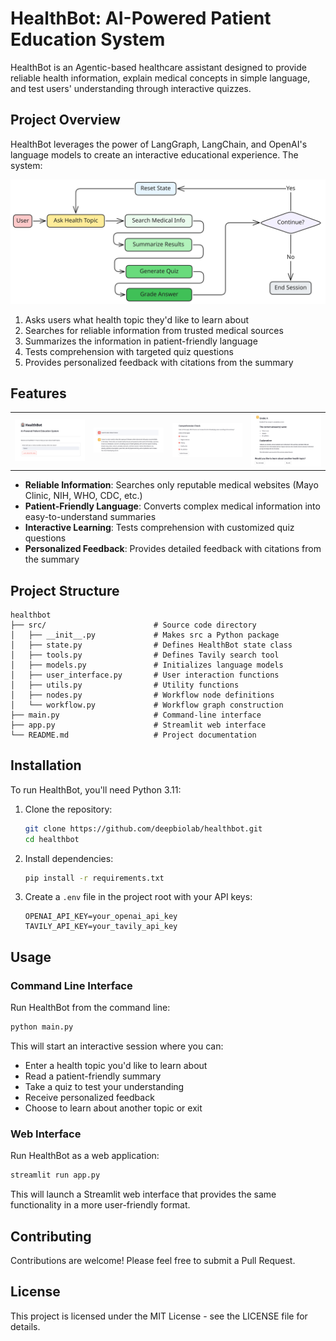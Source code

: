 # HealthBot: AI-Powered Patient Education System

HealthBot is an Agentic-based healthcare assistant designed to provide reliable health information, explain medical concepts in simple language, and test users' understanding through interactive quizzes.

## Project Overview

HealthBot leverages the power of LangGraph, LangChain, and OpenAI's language models to create an interactive educational experience. The system:

![](./assets/arch.svg)

1. Asks users what health topic they'd like to learn about
2. Searches for reliable information from trusted medical sources
3. Summarizes the information in patient-friendly language
4. Tests comprehension with targeted quiz questions
5. Provides personalized feedback with citations from the summary

## Features

<table>
  <tr>
    <td><img src="./assets/user-query.png" alt="User Query" width="100%"/></td>
    <td><img src="./assets/bot-summary.png" alt="Bot Summary" width="100%"/></td>
    <td><img src="./assets/quiz.png" alt="Quiz" width="100%"/></td>
    <td><img src="./assets/ai-grade.png" alt="AI Grade" width="100%"/></td>
  </tr>
</table>

- **Reliable Information**: Searches only reputable medical websites (Mayo Clinic, NIH, WHO, CDC, etc.)
- **Patient-Friendly Language**: Converts complex medical information into easy-to-understand summaries
- **Interactive Learning**: Tests comprehension with customized quiz questions
- **Personalized Feedback**: Provides detailed feedback with citations from the summary

## Project Structure

```
healthbot
├── src/                        # Source code directory
│   ├── __init__.py             # Makes src a Python package
│   ├── state.py                # Defines HealthBot state class
│   ├── tools.py                # Defines Tavily search tool
│   ├── models.py               # Initializes language models
│   ├── user_interface.py       # User interaction functions
│   ├── utils.py                # Utility functions
│   ├── nodes.py                # Workflow node definitions
│   └── workflow.py             # Workflow graph construction
├── main.py                     # Command-line interface
├── app.py                      # Streamlit web interface
└── README.md                   # Project documentation
```

## Installation

To run HealthBot, you'll need Python 3.11:

1. Clone the repository:
   ```bash
   git clone https://github.com/deepbiolab/healthbot.git
   cd healthbot
   ```

2. Install dependencies:
   ```bash
   pip install -r requirements.txt
   ```

3. Create a `.env` file in the project root with your API keys:
   ```
   OPENAI_API_KEY=your_openai_api_key
   TAVILY_API_KEY=your_tavily_api_key
   ```

## Usage

### Command Line Interface

Run HealthBot from the command line:

```bash
python main.py
```

This will start an interactive session where you can:
- Enter a health topic you'd like to learn about
- Read a patient-friendly summary
- Take a quiz to test your understanding
- Receive personalized feedback
- Choose to learn about another topic or exit

### Web Interface

Run HealthBot as a web application:

```bash
streamlit run app.py
```

This will launch a Streamlit web interface that provides the same functionality in a more user-friendly format.

## Contributing

Contributions are welcome! Please feel free to submit a Pull Request.

## License

This project is licensed under the MIT License - see the LICENSE file for details.